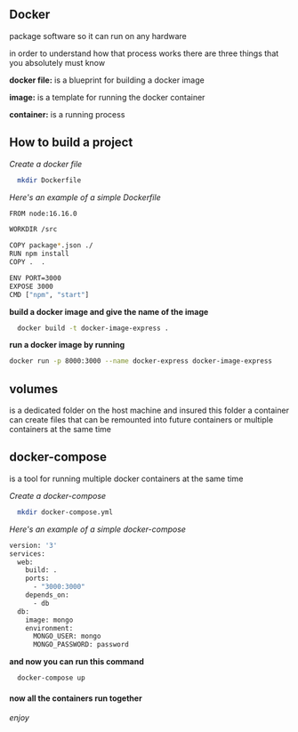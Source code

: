 ## Docker

package software so it can run on any hardware


in order to understand how that process works there are three things
that you absolutely must  know 


**docker file:**  is a blueprint for building a docker image 

**image:**  is a template for running the docker container

**container:**  is a running process


## How to build a project 

*Create a docker file*

```bash
  mkdir Dockerfile
```

*Here's an example of a simple Dockerfile*


```bash
FROM node:16.16.0

WORKDIR /src

COPY package*.json ./
RUN npm install
COPY .  .

ENV PORT=3000
EXPOSE 3000
CMD ["npm", "start"]
```

**build a docker image and give the name of the image**

```bash
  docker build -t docker-image-express .
```

**run a docker image by running**

```bash
docker run -p 8000:3000 --name docker-express docker-image-express
```









## volumes 
is a dedicated folder on the host machine and insured 
this folder a container can create files that can be remounted into
future containers or multiple containers at the same time

## docker-compose
is a tool for running multiple docker containers 
at the same time 

*Create a docker-compose*

```bash
  mkdir docker-compose.yml
```

*Here's an example of a simple docker-compose*


```bash
version: '3'
services:
  web:
    build: .
    ports:
      - "3000:3000"
    depends_on:
      - db
  db:
    image: mongo
    environment:
      MONGO_USER: mongo
      MONGO_PASSWORD: password
```

**and now you can run this command**

```bash
  docker-compose up
```
#### now all the containers run together


*enjoy*